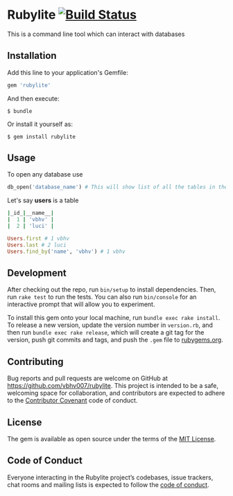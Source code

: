 # Rubylite [![Build Status](https://travis-ci.org/vbhv007/rubylite.svg?branch=master)](https://travis-ci.org/vbhv007/rubylite)

This is a command line tool which can interact with databases

## Installation

Add this line to your application's Gemfile:

```ruby
gem 'rubylite'
```

And then execute:

    $ bundle

Or install it yourself as:

    $ gem install rubylite

## Usage

To open any database use
```ruby
db_open('database_name') # This will show list of all the tables in the database
```
Let's say **users** is a table
```ruby
|_id_|__name__|
|  1 | 'vbhv' |
|  2 | 'luci' |

Users.first # 1 vbhv
Users.last # 2 luci
Users.find_by('name', 'vbhv') # 1 vbhv
```

## Development

After checking out the repo, run `bin/setup` to install dependencies. Then, run `rake test` to run the tests. You can also run `bin/console` for an interactive prompt that will allow you to experiment.

To install this gem onto your local machine, run `bundle exec rake install`. To release a new version, update the version number in `version.rb`, and then run `bundle exec rake release`, which will create a git tag for the version, push git commits and tags, and push the `.gem` file to [rubygems.org](https://rubygems.org).

## Contributing

Bug reports and pull requests are welcome on GitHub at https://github.com/vbhv007/rubylite. This project is intended to be a safe, welcoming space for collaboration, and contributors are expected to adhere to the [Contributor Covenant](http://contributor-covenant.org) code of conduct.

## License

The gem is available as open source under the terms of the [MIT License](https://opensource.org/licenses/MIT).

## Code of Conduct

Everyone interacting in the Rubylite project’s codebases, issue trackers, chat rooms and mailing lists is expected to follow the [code of conduct](https://github.com/vbhv007/rubylite/blob/master/CODE_OF_CONDUCT.md).
